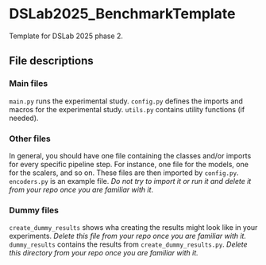 # DSLab2025_BenchmarkTemplate
Template for DSLab 2025 phase 2. 

## File descriptions

### Main files

`main.py` runs the experimental study. 
`config.py` defines the imports and macros for the experimental study.
`utils.py` contains utility functions (if needed).

### Other files
In general, you should have one file containing the classes and/or imports for every specific pipeline step. For instance, one file for the models, one for the scalers, and so on. These files are then imported by `config.py`.
`encoders.py` is an example file. _Do not try to import it or run it and delete it from your repo once you are familiar with it_. 

### Dummy files
`create_dummy_results` shows wha creating the results might look like in your experiments. _Delete this file from your repo once you are familiar with it._
`dummy_results` contains the results from `create_dummy_results.py`. _Delete this directory from your repo once you are familiar with it._
